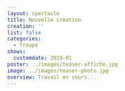 ```yaml
---
layout: spectacle
title: Nouvelle création
creation: ''
list: false
categories:
  - Troupe
shows:
  customdate: 2019-01
poster: ../images/teaser-affiche.jpg
image: ../images/teaser-photo.jpg
overview: Travail en cours...
---
```

